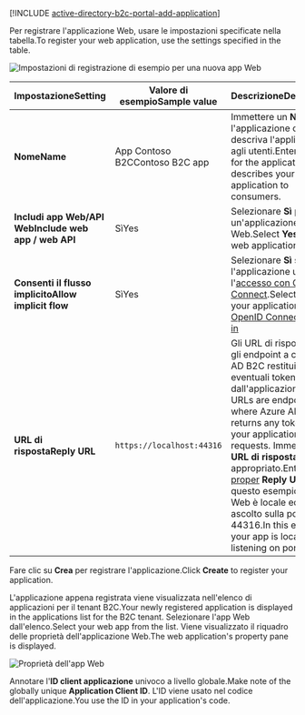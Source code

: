 [!INCLUDE [active-directory-b2c-portal-add-application](active-directory-b2c-portal-add-application.md)]

<span data-ttu-id="0bd36-101">Per registrare l'applicazione Web, usare le impostazioni specificate nella tabella.</span><span class="sxs-lookup"><span data-stu-id="0bd36-101">To register your web application, use the settings specified in the table.</span></span>

![Impostazioni di registrazione di esempio per una nuova app Web](./media/active-directory-b2c-register-web-app/b2c-new-app-settings.png)

| <span data-ttu-id="0bd36-103">Impostazione</span><span class="sxs-lookup"><span data-stu-id="0bd36-103">Setting</span></span>      | <span data-ttu-id="0bd36-104">Valore di esempio</span><span class="sxs-lookup"><span data-stu-id="0bd36-104">Sample value</span></span>  | <span data-ttu-id="0bd36-105">Descrizione</span><span class="sxs-lookup"><span data-stu-id="0bd36-105">Description</span></span>                                        |
| ------------ | ------- | -------------------------------------------------- |
| <span data-ttu-id="0bd36-106">**Nome**</span><span class="sxs-lookup"><span data-stu-id="0bd36-106">**Name**</span></span> | <span data-ttu-id="0bd36-107">App Contoso B2C</span><span class="sxs-lookup"><span data-stu-id="0bd36-107">Contoso B2C app</span></span> | <span data-ttu-id="0bd36-108">Immettere un **Nome** per l'applicazione che descriva l'applicazione agli utenti.</span><span class="sxs-lookup"><span data-stu-id="0bd36-108">Enter a **Name** for the application that describes your application to consumers.</span></span> | 
| <span data-ttu-id="0bd36-109">**Includi app Web/API Web**</span><span class="sxs-lookup"><span data-stu-id="0bd36-109">**Include web app / web API**</span></span> | <span data-ttu-id="0bd36-110">Sì</span><span class="sxs-lookup"><span data-stu-id="0bd36-110">Yes</span></span> | <span data-ttu-id="0bd36-111">Selezionare **Sì** per un'applicazione Web.</span><span class="sxs-lookup"><span data-stu-id="0bd36-111">Select **Yes** for a web application.</span></span> |
| <span data-ttu-id="0bd36-112">**Consenti il flusso implicito**</span><span class="sxs-lookup"><span data-stu-id="0bd36-112">**Allow implicit flow**</span></span> | <span data-ttu-id="0bd36-113">Sì</span><span class="sxs-lookup"><span data-stu-id="0bd36-113">Yes</span></span> | <span data-ttu-id="0bd36-114">Selezionare **Sì** se l'applicazione usa l'[accesso con OpenID Connect](../articles/active-directory-b2c/active-directory-b2c-reference-oidc.md).</span><span class="sxs-lookup"><span data-stu-id="0bd36-114">Select **Yes** if your application uses [OpenID Connect sign-in](../articles/active-directory-b2c/active-directory-b2c-reference-oidc.md)</span></span> |
| <span data-ttu-id="0bd36-115">**URL di risposta**</span><span class="sxs-lookup"><span data-stu-id="0bd36-115">**Reply URL**</span></span> | `https://localhost:44316` | <span data-ttu-id="0bd36-116">Gli URL di risposta sono gli endpoint a cui Azure AD B2C restituisce eventuali token richiesti dall'applicazione.</span><span class="sxs-lookup"><span data-stu-id="0bd36-116">Reply URLs are endpoints where Azure AD B2C returns any tokens that your application requests.</span></span> <span data-ttu-id="0bd36-117">Immettere [un ](../articles/active-directory-b2c/active-directory-b2c-app-registration.md#choosing-a-web-app-or-api-reply-url) **URL di risposta** appropriato.</span><span class="sxs-lookup"><span data-stu-id="0bd36-117">Enter [a proper](../articles/active-directory-b2c/active-directory-b2c-app-registration.md#choosing-a-web-app-or-api-reply-url) **Reply URL**.</span></span> <span data-ttu-id="0bd36-118">In questo esempio l'app Web è locale ed è in ascolto sulla porta 44316.</span><span class="sxs-lookup"><span data-stu-id="0bd36-118">In this example, your app is local and listening on port 44316.</span></span> |

<span data-ttu-id="0bd36-119">Fare clic su **Crea** per registrare l'applicazione.</span><span class="sxs-lookup"><span data-stu-id="0bd36-119">Click **Create** to register your application.</span></span>

<span data-ttu-id="0bd36-120">L'applicazione appena registrata viene visualizzata nell'elenco di applicazioni per il tenant B2C.</span><span class="sxs-lookup"><span data-stu-id="0bd36-120">Your newly registered application is displayed in the applications list for the B2C tenant.</span></span> <span data-ttu-id="0bd36-121">Selezionare l'app Web dall'elenco.</span><span class="sxs-lookup"><span data-stu-id="0bd36-121">Select your web app from the list.</span></span> <span data-ttu-id="0bd36-122">Viene visualizzato il riquadro delle proprietà dell'applicazione Web.</span><span class="sxs-lookup"><span data-stu-id="0bd36-122">The web application's property pane is displayed.</span></span>

![Proprietà dell'app Web](./media/active-directory-b2c-register-web-app/b2c-web-app-properties.png)

<span data-ttu-id="0bd36-124">Annotare l'**ID client applicazione** univoco a livello globale.</span><span class="sxs-lookup"><span data-stu-id="0bd36-124">Make note of the globally unique **Application Client ID**.</span></span> <span data-ttu-id="0bd36-125">L'ID viene usato nel codice dell'applicazione.</span><span class="sxs-lookup"><span data-stu-id="0bd36-125">You use the ID in your application's code.</span></span>